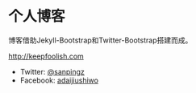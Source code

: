                                                                                    
# 个人博客

博客借助Jekyll-Bootstrap和Twitter-Bootstrap搭建而成。

<http://keepfoolish.com>

 - Twitter: [@sanpingz](http://twitter.com/#!/sanpingz)
 - Facebook: [adaijiushiwo](https://www.facebook.com/#!/adaijiushiwo)


